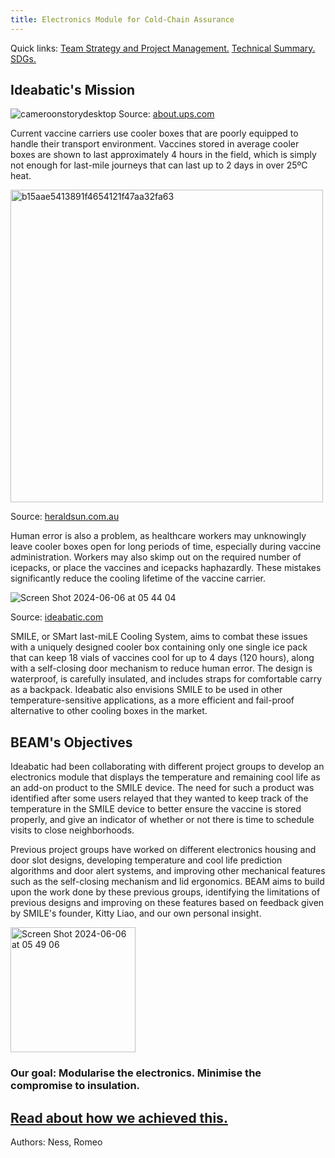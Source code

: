 ```yaml
---
title: Electronics Module for Cold-Chain Assurance 
---
```


Quick links: [Team Strategy and Project Management.](/2024-ideabatic-beam/team.html) [Technical Summary.](/2024-ideabatic-beam/techsummary.html) [SDGs.](/2024-ideabatic-beam/SDG.html) 

## Ideabatic's Mission

![cameroonstorydesktop](https://github.com/Technology-for-the-Poorest-Billion/2024-ideabatic-beam/assets/98922660/669194ba-cf64-4a94-8788-f7a7f53a4e7e)
Source: [about.ups.com](
https://about.ups.com/ae/en/our-stories/innovation-driven/solving-the-cold-chain-challenge.html)

Current vaccine carriers use cooler boxes that are poorly equipped to handle their transport environment. Vaccines stored in average cooler boxes are shown to last approximately 4 hours in the field, which is simply not enough for last-mile journeys that can last up to 2 days in over 25ºC heat. 

<img width="500" alt="b15aae5413891f4654121f47aa32fa63" src="https://github.com/Technology-for-the-Poorest-Billion/2024-ideabatic-beam/assets/98922660/4cfc217b-5f6d-4724-8e26-380154f62c67">

Source: [heraldsun.com.au](https://www.heraldsun.com.au/)

Human error is also a problem, as healthcare workers may unknowingly leave cooler boxes open for long periods of time, especially during vaccine administration. Workers may also skimp out on the required number of icepacks, or place the vaccines and icepacks haphazardly. These mistakes significantly reduce the cooling lifetime of the vaccine carrier.

![Screen Shot 2024-06-06 at 05 44 04](https://github.com/Technology-for-the-Poorest-Billion/2024-ideabatic-beam/assets/98922660/07e5f24a-2a18-4f0b-af73-1f069cbd0c1d)

Source: [ideabatic.com](https://www.ideabatic.com/solution)

SMILE, or SMart last-miLE Cooling System, aims to combat these issues with a uniquely designed cooler box containing only one single ice pack that can keep 18 vials of vaccines cool for up to 4 days (120 hours), along with a self-closing door mechanism to reduce human error. The design is waterproof, is carefully insulated, and includes straps for comfortable carry as a backpack. Ideabatic also envisions SMILE to be used in other temperature-sensitive applications, as a more efficient and fail-proof alternative to other cooling boxes in the market.

## BEAM's Objectives

Ideabatic had been collaborating with different project groups to develop an electronics module that displays the temperature and remaining cool life as an add-on product to the SMILE device. The need for such a product was identified after some users relayed that they wanted to keep track of the temperature in the SMILE device to better ensure the vaccine is stored properly, and give an indicator of whether or not there is time to schedule visits to close neighborhoods.

Previous project groups have worked on different electronics housing and door slot designs, developing temperature and cool life prediction algorithms and door alert systems, and improving other mechanical features such as the self-closing mechanism and lid ergonomics. BEAM aims to build upon the work done by these previous groups, identifying the limitations of previous designs and improving on these features based on feedback given by SMILE's founder, Kitty Liao, and our own personal insight.

<img width="200" alt="Screen Shot 2024-06-06 at 05 49 06" src="https://github.com/Technology-for-the-Poorest-Billion/2024-ideabatic-beam/assets/98922660/46feb4f0-be41-4be4-95d1-20d6e82da9da">

### Our goal: Modularise the electronics. Minimise the compromise to insulation.

## [Read about how we achieved this.](/www/techsummary.md)

Authors: Ness, Romeo

<!--
### To configure your website:

- The required files to run a basic website are included in the repository. We use here Jekyll to turn markdown files into html that will be automatically updated on the website. The component responsible for this is a GitHub action, which is specified in the folder .github/workflows. There is no need to change this file. However:

- In the settings of your repository, go the section "Pages", and select GitHub Actions in the drop down menu to indicate that this is the way you'd like the webpage to be generated.

- Each time you update the markdown files in the www folder of the repository, it will regenerate the web content. The address of the website will be:

```
https://technology-for-the-poorest-billion.github.io/[your repo name here]
```

- index.md is the root of your website. To link another page from here, located within the www folder, use the following syntax:

```
This is a [link](linkedpage.md) to interesting content.
```

Which results in:

This is a [link](linkedpage.md) to interesting content.

- Pay attention to the header of the markdown files in this section. It contains a title section that you will need to reproduce for each page to render them properly.

-->
